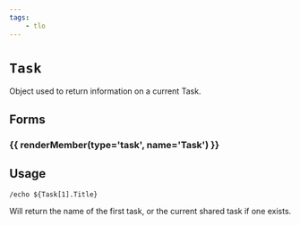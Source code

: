 ```yaml
---
tags:
    - tlo
---
```

# `Task`

<!--tlo-desc-start-->
Object used to return information on a current Task.
<!--tlo-desc-end-->
## Forms
<!--tlo-forms-start-->
### {{ renderMember(type='task', name='Task') }}
<!--tlo-forms-end-->

## Usage

```
/echo ${Task[1].Title}
```

Will return the name of the first task, or the current shared task if one exists.
<!--tlo-linkrefs-start-->
[task]: ../data-types/datatype-task.md
<!--tlo-linkrefs-end-->
